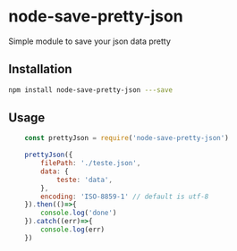 # node-save-pretty-json

Simple module to save your json data pretty

## Installation

```bash
npm install node-save-pretty-json ---save
```

## Usage

```javascript
    const prettyJson = require('node-save-pretty-json')
    
    prettyJson({
        filePath: './teste.json',
        data: {
            teste: 'data',
        },
        encoding: 'ISO-8859-1' // default is utf-8
    }).then(()=>{
        console.log('done')
    }).catch((err)=>{
        console.log(err)
    })
```
